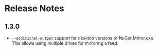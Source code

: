 # Release Notes

## 1.3.0
* ``--additional-output`` support for desktop versions of NuGet.Mirror.exe. This allows using multiple drives for mirroring a feed.